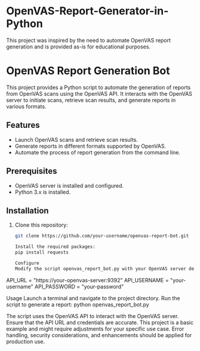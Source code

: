 # OpenVAS-Report-Generator-in-Python
This project was inspired by the need to automate OpenVAS report generation and is provided as-is for educational purposes.
# OpenVAS Report Generation Bot

This project provides a Python script to automate the generation of reports from OpenVAS scans using the OpenVAS API. It interacts with the OpenVAS server to initiate scans, retrieve scan results, and generate reports in various formats.

## Features

- Launch OpenVAS scans and retrieve scan results.
- Generate reports in different formats supported by OpenVAS.
- Automate the process of report generation from the command line.

## Prerequisites

- OpenVAS server is installed and configured.
- Python 3.x is installed.

## Installation

1. Clone this repository:

   ```bash
   git clone https://github.com/your-username/openvas-report-bot.git

   Install the required packages:
   pip install requests

   Configure
   Modify the script openvas_report_bot.py with your OpenVAS server details and credentials:

API_URL = "https://your-openvas-server:9392"
API_USERNAME = "your-username"
API_PASSWORD = "your-password"

Usage
Launch a terminal and navigate to the project directory.
Run the script to generate a report:
python openvas_report_bot.py


The script uses the OpenVAS API to interact with the OpenVAS server. Ensure that the API URL and credentials are accurate.
This project is a basic example and might require adjustments for your specific use case.
Error handling, security considerations, and enhancements should be applied for production use.


